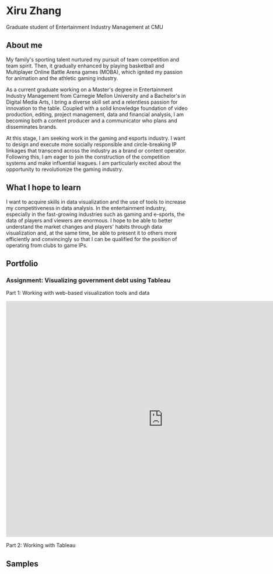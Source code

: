 # Xiru Zhang
Graduate student of Entertainment Industry Management at CMU
## About me
My family's sporting talent nurtured my pursuit of team competition and team spirit. Then, it gradually enhanced by playing basketball and Multiplayer Online Battle Arena games (MOBA), which ignited my passion for animation and the athletic gaming industry. 

As a current graduate working on a Master's degree in Entertainment Industry Management from Carnegie Mellon University and a Bachelor's in Digital Media Arts, I bring a diverse skill set and a relentless passion for innovation to the table. Coupled with a solid knowledge foundation of video production, editing, project management, data and financial analysis, I am becoming both a content producer and a communicator who plans and disseminates brands.

At this stage, I am seeking work in the gaming and esports industry. I want to design and execute more socially responsible and circle-breaking IP linkages that transcend across the industry as a brand or content operator. Following this, I am eager to join the construction of the competition systems and make influential leagues. I am particularly excited about the opportunity to revolutionize the gaming industry.
## What I hope to learn
I want to acquire skills in data visualization and the use of tools to increase my competitiveness in data analysis. In the entertainment industry, especially in the fast-growing industries such as gaming and e-sports, the data of players and viewers are enormous. I hope to be able to better understand the market changes and players' habits through data visualization and, at the same time, be able to present it to others more efficiently and convincingly so that I can be qualified for the position of operating from clubs to game IPs.
## Portfolio
### Assignment: Visualizing government debt using Tableau
Part 1: Working with web-based visualization tools and data

<iframe src="https://data.oecd.org/chart/7fad" width="860" height="645" style="border: 0" mozallowfullscreen="true" webkitallowfullscreen="true" allowfullscreen="true"><a href="https://data.oecd.org/chart/7fad" target="_blank">OECD Chart: General government debt, Total, % of GDP, 2018</a></iframe>

Part 2: Working with Tableau 
    
<script type='text/javascript'>                    
  var divElement = document.getElementById('viz1699398394337');                    
  var vizElement = divElement.getElementsByTagName('object')[0];                    
  vizElement.style.width='100%';vizElement.style.height=(divElement.offsetWidth*0.75)+'px';         
  var scriptElement = document.createElement('script');                   
  scriptElement.src = 'https://public.tableau.com/javascripts/api/viz_v1.js';                    
  vizElement.parentNode.insertBefore(scriptElement, vizElement);                
</script>

## Samples
